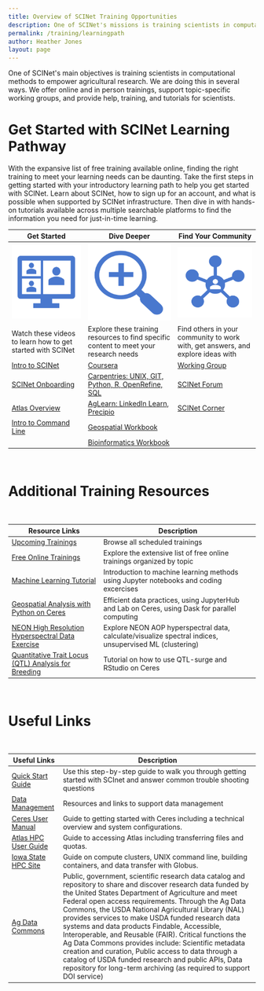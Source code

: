 ```yaml
---
title: Overview of SCINet Training Opportunities
description: One of SCINet's missions is training scientists in computational methods to empower agricultural research.
permalink: /training/learningpath
author: Heather Jones
layout: page
---
```



One of SCINet's main objectives is training scientists in computational methods to empower agricultural research. We are doing this in several ways. We offer online and in person trainings, support topic-specific working groups, and provide help, training, and tutorials for scientists.

# Get Started with SCINet Learning Pathway

With the expansive list of free training available online, finding the right training to meet your learning needs can be daunting. Take the first steps in getting started with your introductory learning path to help you get started with SCINet. Learn about SCINet, how to sign up for an account, and what is possible when supported by SCINet infrastructure. Then dive in with hands-on tutorials available across multiple searchable platforms to find the information you need for just-in-time learning.

| Get Started |   Dive Deeper |  Find Your Community |
|---|---|---|
![](/assets/img/Getting_Started.png)  | ![](/assets/img/Dive_Deeper.png)| ![](/assets/img/community.png) |
| Watch these videos to learn how to get started with SCINet |  Explore these training resources to find specific content to meet your research needs |  Find others in your community to work with, get answers, and explore ideas with |
| [Intro to SCINet](https://web.microsoftstream.com/video/9a2b95a3-79e6-4176-b5e6-cfd674c034aa)  | [Coursera](https://scinet.usda.gov/training/coursera) | [Working Group](https://scinet.usda.gov/working-groups) |
| [SCINet Onboarding](https://web.microsoftstream.com/video/bed89bf6-99fc-44f0-9f4a-3e16cd2f2d49) | [Carpentries: UNIX, GIT, Python, R, OpenRefine, SQL](https://scinet.usda.gov/training/carpentries) | [SCINet Forum](https://forum.scinet.usda.gov/) |
| [Atlas Overview](https://scinet.usda.gov/training-archive/2021-10-28-Intro-To-Atlas/)  | [AgLearn: LinkedIn Learn, Precipio](https://scinet.usda.gov/training/free-online-training#aglearn-and-linkedin-learning)| [SCINet Corner](https://forms.gle/7DcBoBvbGcjQDBP38) |
| [Intro to Command Line](https://scinet.usda.gov/training-archive/2021-11-17-command-line-skills/) | [Geospatial Workbook](https://geospatial.101workbook.org/)|  |
|  | [Bioinformatics Workbook](https://scinet.usda.gov/training/bioinformatics-workbook)|  

<br />

# Additional Training Resources
<br />

| Resource Links |  Description |  
|---|---|
| [Upcoming Trainings](https://scinet.usda.gov/training/training_event) |  Browse all scheduled trainings | 
| [Free Online Trainings](/training/free-online-training) |   Explore the extensive list of free online trainings organized by topic  |
| [Machine Learning Tutorial](/tutorials/ARS-UF-machine-learning-training/) |   Introduction to machine learning methods using Jupyter notebooks and coding excercises | 
| [Geospatial Analysis with Python on Ceres](/tutorials/geospatial-analysis-with-python-on-ceres/) |  Efficient data practices, using JupyterHub and Lab on Ceres, using Dask for parallel computing| 
| [NEON High Resolution Hyperspectral Data Exercise](/tutorials/geospatial-analysis-NEON-hyperspectral/) |  Explore NEON AOP hyperspectral data, calculate/visualize spectral indices, unsupervised ML (clustering)| 
| [Quantitative Trait Locus (QTL) Analysis for Breeding](/tutorials/plant-breeding/) |   Tutorial on how to use QTL-surge and RStudio on Ceres| 

<br />

# Useful Links
<br />

| Useful Links |  Description |  
|---|---|
| [Quick Start Guide](https://scinet.usda.gov/guide/quickstart) |   Use this step-by-step guide to walk you through getting started with SCInet and answer common trouble shooting questions | 
| [Data Management](https://scinet.usda.gov/training/useful-links.html#data-management) |   Resources and links to support data management | 
| [Ceres User Manual](https://scinet.usda.gov/guide/ceres/) |   Guide to getting started with Ceres including a technical overview and system configurations. | 
| [Atlas HPC User Guide](https://www.hpc.msstate.edu/computing/atlas/) |   Guide to accessing Atlas including transferring files and quotas. | 
| [Iowa State HPC Site](https://www.hpc.iastate.edu/guides) |   Guide on compute clusters, UNIX command line, building containers, and data transfer with Globus. | 
| [Ag Data Commons](https://data.nal.usda.gov/) |   Public, government, scientific research data catalog and repository to share and discover research data funded by the United States Department of Agriculture and meet Federal open access requirements. Through the Ag Data Commons, the USDA National Agricultural Library (NAL) provides services to make USDA funded research data systems and data products Findable, Accessible, Interoperable, and Reusable (FAIR). Critical functions the Ag Data Commons provides include: Scientific metadata creation and curation, Public access to data through a catalog of USDA funded research and public APIs, Data repository for long-term archiving (as required to support DOI service) |

<br />
